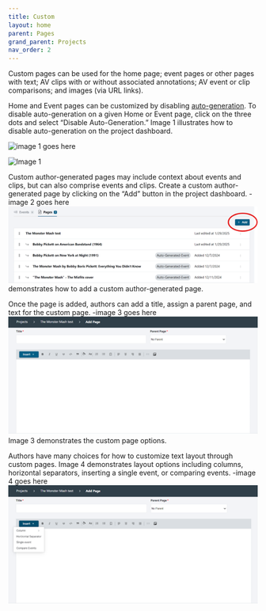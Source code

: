 ```yaml
---
title: Custom
layout: home
parent: Pages
grand_parent: Projects
nav_order: 2
---
```


Custom pages can be used for the home page; event pages or other pages with text; AV clips with or without associated annotations; AV event or clip comparisons; and images (via URL links).

Home and Event pages can be customized by disabling [auto-generation](https://avannotate.github.io/documentation/pages/auto/). To disable auto-generation on a given Home or Event page, click on the three dots and select “Disable Auto-Generation.” Image 1 illustrates how to disable auto-generation on the project dashboard.

![image 1 goes here](../../assets/customimage1.png)


![Image 1](pages/assets/)

Custom author-generated pages may include context about events and clips, but can also comprise events and clips. Create a custom author-generated page by clicking on the “Add” button in the project dashboard. 
-image 2 goes here 
![Image 2](assets/customimage2.png) demonstrates how to add a custom author-generated page.

Once the page is added, authors can add a title, assign a parent page, and text for the custom page. 
-image 3 goes here
![Image 3](assets/customimage3.png) Image 3 demonstrates the custom page options.

Authors have many choices for how to customize text layout through custom pages. Image 4 demonstrates layout options including columns, horizontal separators, inserting a single event, or comparing events.
-image 4 goes here
![Image 4](assets/customimage4.png)








